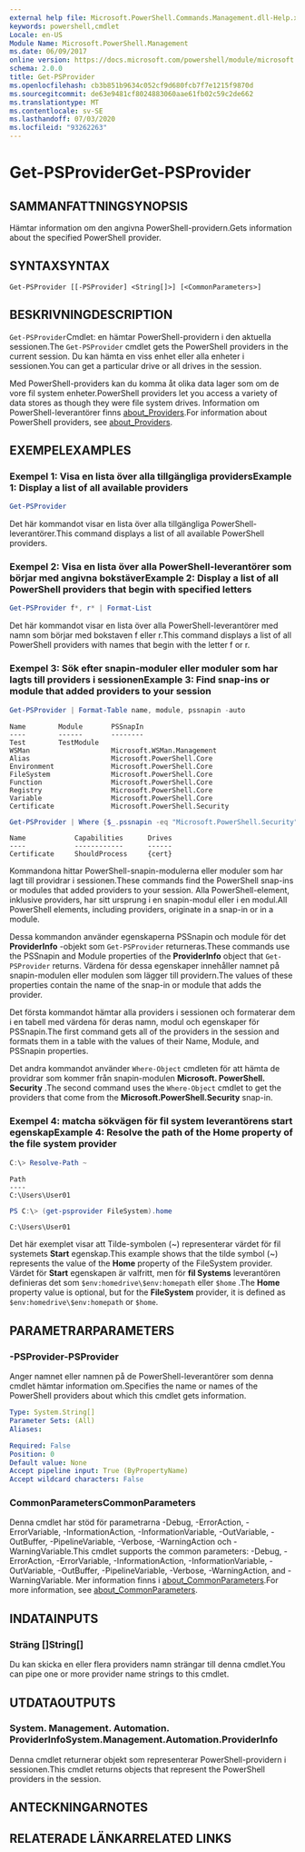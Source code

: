 ```yaml
---
external help file: Microsoft.PowerShell.Commands.Management.dll-Help.xml
keywords: powershell,cmdlet
Locale: en-US
Module Name: Microsoft.PowerShell.Management
ms.date: 06/09/2017
online version: https://docs.microsoft.com/powershell/module/microsoft.powershell.management/get-psprovider?view=powershell-7&WT.mc_id=ps-gethelp
schema: 2.0.0
title: Get-PSProvider
ms.openlocfilehash: cb3b851b9634c052cf9d680fcb7f7e1215f9870d
ms.sourcegitcommit: de63e9481cf8024883060aae61fb02c59c2de662
ms.translationtype: MT
ms.contentlocale: sv-SE
ms.lasthandoff: 07/03/2020
ms.locfileid: "93262263"
---
```

# <span data-ttu-id="755c1-103">Get-PSProvider</span><span class="sxs-lookup"><span data-stu-id="755c1-103">Get-PSProvider</span></span>

## <span data-ttu-id="755c1-104">SAMMANFATTNING</span><span class="sxs-lookup"><span data-stu-id="755c1-104">SYNOPSIS</span></span>
<span data-ttu-id="755c1-105">Hämtar information om den angivna PowerShell-providern.</span><span class="sxs-lookup"><span data-stu-id="755c1-105">Gets information about the specified PowerShell provider.</span></span>

## <span data-ttu-id="755c1-106">SYNTAX</span><span class="sxs-lookup"><span data-stu-id="755c1-106">SYNTAX</span></span>

```
Get-PSProvider [[-PSProvider] <String[]>] [<CommonParameters>]
```

## <span data-ttu-id="755c1-107">BESKRIVNING</span><span class="sxs-lookup"><span data-stu-id="755c1-107">DESCRIPTION</span></span>

<span data-ttu-id="755c1-108">`Get-PSProvider`Cmdlet: en hämtar PowerShell-providern i den aktuella sessionen.</span><span class="sxs-lookup"><span data-stu-id="755c1-108">The `Get-PSProvider` cmdlet gets the PowerShell providers in the current session.</span></span>
<span data-ttu-id="755c1-109">Du kan hämta en viss enhet eller alla enheter i sessionen.</span><span class="sxs-lookup"><span data-stu-id="755c1-109">You can get a particular drive or all drives in the session.</span></span>

<span data-ttu-id="755c1-110">Med PowerShell-providers kan du komma åt olika data lager som om de vore fil system enheter.</span><span class="sxs-lookup"><span data-stu-id="755c1-110">PowerShell providers let you access a variety of data stores as though they were file system drives.</span></span>
<span data-ttu-id="755c1-111">Information om PowerShell-leverantörer finns [about_Providers](../Microsoft.PowerShell.Core/About/about_Providers.md).</span><span class="sxs-lookup"><span data-stu-id="755c1-111">For information about PowerShell providers, see [about_Providers](../Microsoft.PowerShell.Core/About/about_Providers.md).</span></span>

## <span data-ttu-id="755c1-112">EXEMPEL</span><span class="sxs-lookup"><span data-stu-id="755c1-112">EXAMPLES</span></span>

### <span data-ttu-id="755c1-113">Exempel 1: Visa en lista över alla tillgängliga providers</span><span class="sxs-lookup"><span data-stu-id="755c1-113">Example 1: Display a list of all available providers</span></span>

```powershell
Get-PSProvider
```

<span data-ttu-id="755c1-114">Det här kommandot visar en lista över alla tillgängliga PowerShell-leverantörer.</span><span class="sxs-lookup"><span data-stu-id="755c1-114">This command displays a list of all available PowerShell providers.</span></span>

### <span data-ttu-id="755c1-115">Exempel 2: Visa en lista över alla PowerShell-leverantörer som börjar med angivna bokstäver</span><span class="sxs-lookup"><span data-stu-id="755c1-115">Example 2: Display a list of all PowerShell providers that begin with specified letters</span></span>

```powershell
Get-PSProvider f*, r* | Format-List
```

<span data-ttu-id="755c1-116">Det här kommandot visar en lista över alla PowerShell-leverantörer med namn som börjar med bokstaven f eller r.</span><span class="sxs-lookup"><span data-stu-id="755c1-116">This command displays a list of all PowerShell providers with names that begin with the letter f or r.</span></span>

### <span data-ttu-id="755c1-117">Exempel 3: Sök efter snapin-moduler eller moduler som har lagts till providers i sessionen</span><span class="sxs-lookup"><span data-stu-id="755c1-117">Example 3: Find snap-ins or module that added providers to your session</span></span>

```powershell
Get-PSProvider | Format-Table name, module, pssnapin -auto
```

```Output
Name        Module       PSSnapIn
----        ------       --------
Test        TestModule
WSMan                    Microsoft.WSMan.Management
Alias                    Microsoft.PowerShell.Core
Environment              Microsoft.PowerShell.Core
FileSystem               Microsoft.PowerShell.Core
Function                 Microsoft.PowerShell.Core
Registry                 Microsoft.PowerShell.Core
Variable                 Microsoft.PowerShell.Core
Certificate              Microsoft.PowerShell.Security
```

```powershell
Get-PSProvider | Where {$_.pssnapin -eq "Microsoft.PowerShell.Security"}
```

```Output
Name            Capabilities      Drives
----            ------------      ------
Certificate     ShouldProcess     {cert}
```

<span data-ttu-id="755c1-118">Kommandona hittar PowerShell-snapin-modulerna eller moduler som har lagt till providrar i sessionen.</span><span class="sxs-lookup"><span data-stu-id="755c1-118">These commands find the PowerShell snap-ins or modules that added providers to your session.</span></span>
<span data-ttu-id="755c1-119">Alla PowerShell-element, inklusive providers, har sitt ursprung i en snapin-modul eller i en modul.</span><span class="sxs-lookup"><span data-stu-id="755c1-119">All PowerShell elements, including providers, originate in a snap-in or in a module.</span></span>

<span data-ttu-id="755c1-120">Dessa kommandon använder egenskaperna PSSnapin och module för det **ProviderInfo** -objekt som `Get-PSProvider` returneras.</span><span class="sxs-lookup"><span data-stu-id="755c1-120">These commands use the PSSnapin and Module properties of the **ProviderInfo** object that `Get-PSProvider` returns.</span></span>
<span data-ttu-id="755c1-121">Värdena för dessa egenskaper innehåller namnet på snapin-modulen eller modulen som lägger till providern.</span><span class="sxs-lookup"><span data-stu-id="755c1-121">The values of these properties contain the name of the snap-in or module that adds the provider.</span></span>

<span data-ttu-id="755c1-122">Det första kommandot hämtar alla providers i sessionen och formaterar dem i en tabell med värdena för deras namn, modul och egenskaper för PSSnapin.</span><span class="sxs-lookup"><span data-stu-id="755c1-122">The first command gets all of the providers in the session and formats them in a table with the values of their Name, Module, and PSSnapin properties.</span></span>

<span data-ttu-id="755c1-123">Det andra kommandot använder `Where-Object` cmdleten för att hämta de providrar som kommer från snapin-modulen **Microsoft. PowerShell. Security** .</span><span class="sxs-lookup"><span data-stu-id="755c1-123">The second command uses the `Where-Object` cmdlet to get the providers that come from the **Microsoft.PowerShell.Security** snap-in.</span></span>

### <span data-ttu-id="755c1-124">Exempel 4: matcha sökvägen för fil system leverantörens start egenskap</span><span class="sxs-lookup"><span data-stu-id="755c1-124">Example 4: Resolve the path of the Home property of the file system provider</span></span>

```powershell
C:\> Resolve-Path ~
```

```Output
Path
----
C:\Users\User01
```

```powershell
PS C:\> (get-psprovider FileSystem).home
```

```Output
C:\Users\User01
```

<span data-ttu-id="755c1-125">Det här exemplet visar att Tilde-symbolen (~) representerar värdet för fil systemets **Start** egenskap.</span><span class="sxs-lookup"><span data-stu-id="755c1-125">This example shows that the tilde symbol (~) represents the value of the **Home** property of the FileSystem provider.</span></span>
<span data-ttu-id="755c1-126">Värdet för **Start** egenskapen är valfritt, men för **fil Systems** leverantören definieras det som `$env:homedrive\$env:homepath` eller `$home` .</span><span class="sxs-lookup"><span data-stu-id="755c1-126">The **Home** property value is optional, but for the **FileSystem** provider, it is defined as `$env:homedrive\$env:homepath` or `$home`.</span></span>

## <span data-ttu-id="755c1-127">PARAMETRAR</span><span class="sxs-lookup"><span data-stu-id="755c1-127">PARAMETERS</span></span>

### <span data-ttu-id="755c1-128">-PSProvider</span><span class="sxs-lookup"><span data-stu-id="755c1-128">-PSProvider</span></span>

<span data-ttu-id="755c1-129">Anger namnet eller namnen på de PowerShell-leverantörer som denna cmdlet hämtar information om.</span><span class="sxs-lookup"><span data-stu-id="755c1-129">Specifies the name or names of the PowerShell providers about which this cmdlet gets information.</span></span>

```yaml
Type: System.String[]
Parameter Sets: (All)
Aliases:

Required: False
Position: 0
Default value: None
Accept pipeline input: True (ByPropertyName)
Accept wildcard characters: False
```

### <span data-ttu-id="755c1-130">CommonParameters</span><span class="sxs-lookup"><span data-stu-id="755c1-130">CommonParameters</span></span>

<span data-ttu-id="755c1-131">Denna cmdlet har stöd för parametrarna -Debug, -ErrorAction, -ErrorVariable, -InformationAction, -InformationVariable, -OutVariable, -OutBuffer, -PipelineVariable, -Verbose, -WarningAction och -WarningVariable.</span><span class="sxs-lookup"><span data-stu-id="755c1-131">This cmdlet supports the common parameters: -Debug, -ErrorAction, -ErrorVariable, -InformationAction, -InformationVariable, -OutVariable, -OutBuffer, -PipelineVariable, -Verbose, -WarningAction, and -WarningVariable.</span></span> <span data-ttu-id="755c1-132">Mer information finns i [about_CommonParameters](../Microsoft.PowerShell.Core/About/about_CommonParameters.md).</span><span class="sxs-lookup"><span data-stu-id="755c1-132">For more information, see [about_CommonParameters](../Microsoft.PowerShell.Core/About/about_CommonParameters.md).</span></span>

## <span data-ttu-id="755c1-133">INDATA</span><span class="sxs-lookup"><span data-stu-id="755c1-133">INPUTS</span></span>

### <span data-ttu-id="755c1-134">Sträng []</span><span class="sxs-lookup"><span data-stu-id="755c1-134">String[]</span></span>

<span data-ttu-id="755c1-135">Du kan skicka en eller flera providers namn strängar till denna cmdlet.</span><span class="sxs-lookup"><span data-stu-id="755c1-135">You can pipe one or more provider name strings to this cmdlet.</span></span>

## <span data-ttu-id="755c1-136">UTDATA</span><span class="sxs-lookup"><span data-stu-id="755c1-136">OUTPUTS</span></span>

### <span data-ttu-id="755c1-137">System. Management. Automation. ProviderInfo</span><span class="sxs-lookup"><span data-stu-id="755c1-137">System.Management.Automation.ProviderInfo</span></span>

<span data-ttu-id="755c1-138">Denna cmdlet returnerar objekt som representerar PowerShell-providern i sessionen.</span><span class="sxs-lookup"><span data-stu-id="755c1-138">This cmdlet returns objects that represent the PowerShell providers in the session.</span></span>

## <span data-ttu-id="755c1-139">ANTECKNINGAR</span><span class="sxs-lookup"><span data-stu-id="755c1-139">NOTES</span></span>

## <span data-ttu-id="755c1-140">RELATERADE LÄNKAR</span><span class="sxs-lookup"><span data-stu-id="755c1-140">RELATED LINKS</span></span>
